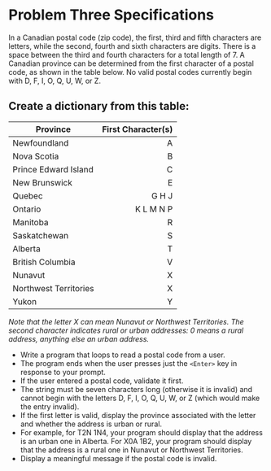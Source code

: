 # Problem Three Specifications

In a Canadian postal code (zip code), the first, third and fifth characters are letters, while the second, fourth and sixth characters are digits. There is a space between the third and fourth characters for a total length of 7. A Canadian province can be determined from the first character of a postal code, as shown in the table below. No valid postal codes currently begin with D, F, I, O, Q, U, W, or Z. 

## Create a dictionary from this table:

| Province | First Character(s) |
| -------- | -----------------: |
| Newfoundland | A |
| Nova Scotia | B |
| Prince Edward Island | C |
| New Brunswick | E |
| Quebec | G H J |
| Ontario | K L M N P |
| Manitoba | R |
| Saskatchewan | S |
| Alberta | T |
| British Columbia | V |
| Nunavut | X |
| Northwest Territories | X |
| Yukon | Y |

*Note that the letter X can mean Nunavut or Northwest Territories. The second character indicates rural or urban addresses: 0 means a rural address, anything else an urban address.*

- Write a program that loops to read a postal code from a user. 
- The program ends when the user presses just the `<Enter>` key in response to your prompt. 
- If the user entered a postal code, validate it first. 
- The string must be seven characters long (otherwise it is invalid) and cannot begin with the letters D, F, I, O, Q, U, W, or Z (which would make the entry invalid).
- If the first letter is valid, display the province associated with the letter and whether the address is urban or rural.
- For example, for T2N 1N4, your program should display that the address is an urban one in Alberta. For X0A 1B2, your program should display that the address is a rural one in Nunavut or Northwest Territories.
- Display a meaningful message if the postal code is invalid. 